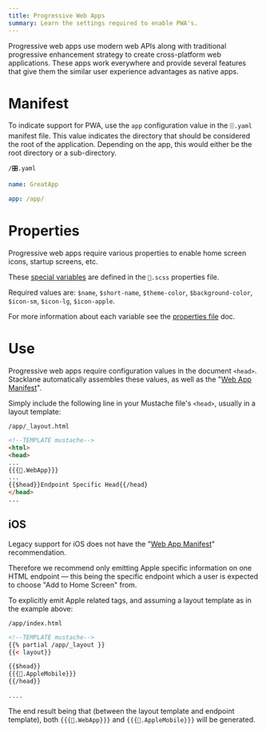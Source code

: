 ```yaml
---
title: Progressive Web Apps
summary: Learn the settings required to enable PWA's.
---
```


Progressive web apps use modern web APIs along with traditional progressive enhancement 
strategy to create cross-platform web applications.
These apps work everywhere and provide several features that 
give them the similar user experience advantages as native apps. 

# Manifest

To indicate support for PWA, use the `app` configuration value in the `🗄.yaml` manifest file.
This value indicates the directory that should be considered the root of the application.
Depending on the app, this would either be the root directory or a sub-directory.

```file-name
/🎛.yaml
```

```yaml
name: GreatApp

app: /app/
```

# Properties

Progressive web apps require various properties to enable home screen icons, startup screens, etc.

These [special variables](/🗄/Article/settings/properties.md#special) are defined in the `🎨.scss` properties file.  

Required values are: `$name`, `$short-name`, `$theme-color`, `$background-color`, `$icon-sm`, `$icon-lg`, `$icon-apple`.

For more information about each variable see the [properties file](/🗄/Article/settings/properties.md#special) doc.

# Use

Progressive web apps require configuration values in the document `<head>`.
Stacklane automatically assembles these values, as well as the "[Web App Manifest](https://developer.mozilla.org/en-US/docs/Web/Manifest)".

Simply include the following line in your Mustache file's `<head>`, usually in a layout template:

```file-name
/app/_layout.html
```

```html
<!--TEMPLATE mustache-->
<html>
<head>
... 
{{{🎨.WebApp}}}
...
{{$head}}Endpoint Specific Head{{/head}
</head>
...
```

## iOS

Legacy support for iOS does not have the "[Web App Manifest](https://developer.mozilla.org/en-US/docs/Web/Manifest)" recommendation.

Therefore we recommend only emitting Apple specific information on one HTML endpoint &mdash; this being the specific endpoint
which a user is expected to choose "Add to Home Screen" from.

To explicitly emit Apple related tags, and assuming a layout template as in the example above:

```file-name
/app/index.html
```

```html
<!--TEMPLATE mustache-->
{{% partial /app/_layout }}
{{< layout}}

{{$head}}
{{{🎨.AppleMobile}}}
{{/head}}

....
```

The end result being that (between the layout template and endpoint template),
both `{{{🎨.WebApp}}}` and `{{{🎨.AppleMobile}}}` will be generated.
